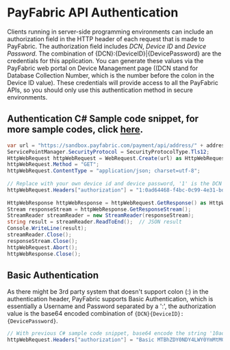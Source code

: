 PayFabric API Authentication
============================

Clients running in server-side programming environments can include an authorization field in the HTTP header of each request that is made to PayFabric. The authorization field includes _DCN_, _Device ID_ and _Device Password_. The combination of {DCN}:{DeviceID}|{DevicePassword} are the credentials for this application. You can generate these values via the PayFabric web portal on Device Management page ((DCN stand for Database Collection Number, which is the number before the colon in the Device ID value). These credentials will provide access to all the PayFabric APIs, so you should only use this authentication method in secure environments.

Authentication C# Sample code snippet, for more sample codes, click [here](https://github.com/PayFabric/APIs/tree/master/PayFabric/Samples).
----------------------

```C#
var url = "https://sandbox.payfabric.com/payment/api/address/" + addressId.ToString();
ServicePointManager.SecurityProtocol = SecurityProtocolType.Tls12;
HttpWebRequest httpWebRequest = WebRequest.Create(url) as HttpWebRequest;
httpWebRequest.Method = "GET";
httpWebRequest.ContentType = "application/json; charset=utf-8";
                
// Replace with your own device id and device password, '1' is the DCN
httpWebRequest.Headers["authorization"] = "1:0ad64468-f4bc-0c99-4e31-bd08dd862c43|123456abc";
                
HttpWebResponse httpWebResponse = httpWebRequest.GetResponse() as HttpWebResponse;
Stream responseStream = httpWebResponse.GetResponseStream();
StreamReader streamReader = new StreamReader(responseStream);
string result = streamReader.ReadToEnd();  // JSON result
Console.WriteLine(result);
streamReader.Close();
responseStream.Close();
httpWebRequest.Abort();
httpWebResponse.Close();
```
Basic Authentication
----------------------

As there might be 3rd party system that doesn't support colon (:) in the authentication header, PayFabric supports Basic Authentication, which is essentially a Username and Password separated by a ':', the authorization value is the base64 encoded combination of `{DCN}{DeviceID}:{DevicePassword}`.
```C#
// With previous C# sample code snippet, base64 encode the string '10ad64468-f4bc-0c99-4e31-bd08dd862c43:123456abc' (the first number '1' is DCN), which converts to  MTBhZDY0NDY4LWY0YmMtMGM5OS00ZTMxLWJkMDhkZDg2MmM0MzoxMjM0NTZhYmM='
httpWebRequest.Headers["authorization"] = "Basic MTBhZDY0NDY4LWY0YmMtMGM5OS00ZTMxLWJkMDhkZDg2MmM0MzoxMjM0NTZhYmM=";
```
